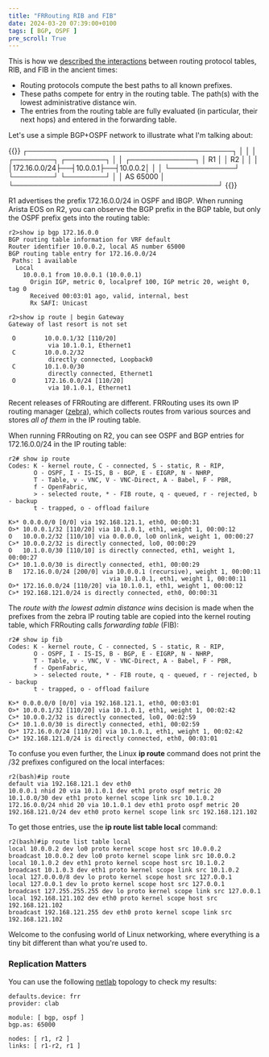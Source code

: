 ```yaml
---
title: "FRRouting RIB and FIB"
date: 2024-03-20 07:39:00+0100
tags: [ BGP, OSPF ]
pre_scroll: True
---
```

This is how we [described the interactions](https://blog.ipspace.net/2010/09/ribs-and-fibs.html) between routing protocol tables, RIB, and FIB in the ancient times:

* Routing protocols compute the best paths to all known prefixes.
* These paths compete for entry in the routing table. The path(s) with the lowest administrative distance win.
* The entries from the routing table are fully evaluated (in particular, their next hops) and entered in the forwarding table.

Let's use a simple BGP+OSPF network to illustrate what I'm talking about:
<!--more-->
{{<ascii>}}
┌─────────────────────────────────────────┐
│                                         │
│                  ┌────────┐  ┌────────┐ │
│ ┌─────────────┐  │   R1   │  │   R2   │ │
│ │172.16.0.0/24├──┤10.0.0.1├──┤10.0.0.2│ │
│ └─────────────┘  └────────┘  └────────┘ │
│ AS 65000                                │
└─────────────────────────────────────────┘
{{</ascii>}}

R1 advertises the prefix 172.16.0.0/24 in OSPF and IBGP. When running Arista EOS on R2, you can observe the BGP prefix in the BGP table, but only the OSPF prefix gets into the routing table:

```
r2>show ip bgp 172.16.0.0
BGP routing table information for VRF default
Router identifier 10.0.0.2, local AS number 65000
BGP routing table entry for 172.16.0.0/24
 Paths: 1 available
  Local
    10.0.0.1 from 10.0.0.1 (10.0.0.1)
      Origin IGP, metric 0, localpref 100, IGP metric 20, weight 0, tag 0
      Received 00:03:01 ago, valid, internal, best
      Rx SAFI: Unicast

r2>show ip route | begin Gateway
Gateway of last resort is not set

 O        10.0.0.1/32 [110/20]
           via 10.1.0.1, Ethernet1
 C        10.0.0.2/32
           directly connected, Loopback0
 C        10.1.0.0/30
           directly connected, Ethernet1
 O        172.16.0.0/24 [110/20]
           via 10.1.0.1, Ethernet1
```

Recent releases of FRRouting are different. FRRouting uses its own IP routing manager ([zebra](https://docs.frrouting.org/en/latest/zebra.html)), which collects routes from various sources and stores *all of them* in the IP routing table.

When running FRRouting on R2, you can see OSPF and BGP entries for 172.16.0.0/24 in the IP routing table:

```
r2# show ip route
Codes: K - kernel route, C - connected, S - static, R - RIP,
       O - OSPF, I - IS-IS, B - BGP, E - EIGRP, N - NHRP,
       T - Table, v - VNC, V - VNC-Direct, A - Babel, F - PBR,
       f - OpenFabric,
       > - selected route, * - FIB route, q - queued, r - rejected, b - backup
       t - trapped, o - offload failure

K>* 0.0.0.0/0 [0/0] via 192.168.121.1, eth0, 00:00:31
O>* 10.0.0.1/32 [110/20] via 10.1.0.1, eth1, weight 1, 00:00:12
O   10.0.0.2/32 [110/10] via 0.0.0.0, lo0 onlink, weight 1, 00:00:27
C>* 10.0.0.2/32 is directly connected, lo0, 00:00:29
O   10.1.0.0/30 [110/10] is directly connected, eth1, weight 1, 00:00:27
C>* 10.1.0.0/30 is directly connected, eth1, 00:00:29
B   172.16.0.0/24 [200/0] via 10.0.0.1 (recursive), weight 1, 00:00:11
                            via 10.1.0.1, eth1, weight 1, 00:00:11
O>* 172.16.0.0/24 [110/20] via 10.1.0.1, eth1, weight 1, 00:00:12
C>* 192.168.121.0/24 is directly connected, eth0, 00:00:31
```

The *route with the lowest admin distance wins* decision is made when the prefixes from the zebra IP routing table are copied into the kernel routing table, which FRRouting calls *forwarding table* (FIB):

```
r2# show ip fib
Codes: K - kernel route, C - connected, S - static, R - RIP,
       O - OSPF, I - IS-IS, B - BGP, E - EIGRP, N - NHRP,
       T - Table, v - VNC, V - VNC-Direct, A - Babel, F - PBR,
       f - OpenFabric,
       > - selected route, * - FIB route, q - queued, r - rejected, b - backup
       t - trapped, o - offload failure

K>* 0.0.0.0/0 [0/0] via 192.168.121.1, eth0, 00:03:01
O>* 10.0.0.1/32 [110/20] via 10.1.0.1, eth1, weight 1, 00:02:42
C>* 10.0.0.2/32 is directly connected, lo0, 00:02:59
C>* 10.1.0.0/30 is directly connected, eth1, 00:02:59
O>* 172.16.0.0/24 [110/20] via 10.1.0.1, eth1, weight 1, 00:02:42
C>* 192.168.121.0/24 is directly connected, eth0, 00:03:01
```

To confuse you even further, the Linux **ip route** command does not print the /32 prefixes configured on the local interfaces:

```
r2(bash)#ip route
default via 192.168.121.1 dev eth0
10.0.0.1 nhid 20 via 10.1.0.1 dev eth1 proto ospf metric 20
10.1.0.0/30 dev eth1 proto kernel scope link src 10.1.0.2
172.16.0.0/24 nhid 20 via 10.1.0.1 dev eth1 proto ospf metric 20
192.168.121.0/24 dev eth0 proto kernel scope link src 192.168.121.102
```

To get those entries, use the **ip route list table local** command:

```
r2(bash)#ip route list table local
local 10.0.0.2 dev lo0 proto kernel scope host src 10.0.0.2
broadcast 10.0.0.2 dev lo0 proto kernel scope link src 10.0.0.2
local 10.1.0.2 dev eth1 proto kernel scope host src 10.1.0.2
broadcast 10.1.0.3 dev eth1 proto kernel scope link src 10.1.0.2
local 127.0.0.0/8 dev lo proto kernel scope host src 127.0.0.1
local 127.0.0.1 dev lo proto kernel scope host src 127.0.0.1
broadcast 127.255.255.255 dev lo proto kernel scope link src 127.0.0.1
local 192.168.121.102 dev eth0 proto kernel scope host src 192.168.121.102
broadcast 192.168.121.255 dev eth0 proto kernel scope link src 192.168.121.102
```

Welcome to the confusing world of Linux networking, where everything is a tiny bit different than what you're used to.

### Replication Matters

You can use the following [netlab](https://netlab.tools/) topology to check my results:

```
defaults.device: frr
provider: clab

module: [ bgp, ospf ]
bgp.as: 65000

nodes: [ r1, r2 ]
links: [ r1-r2, r1 ]
```
